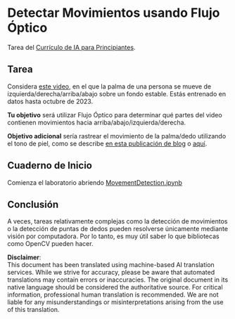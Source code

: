 # Detectar Movimientos usando Flujo Óptico

Tarea del [Currículo de IA para Principiantes](https://aka.ms/ai-beginners).

## Tarea

Considera [este video](../../../../../../lessons/4-ComputerVision/06-IntroCV/lab/palm-movement.mp4), en el que la palma de una persona se mueve de izquierda/derecha/arriba/abajo sobre un fondo estable. Estás entrenado en datos hasta octubre de 2023.

**Tu objetivo** será utilizar Flujo Óptico para determinar qué partes del video contienen movimientos hacia arriba/abajo/izquierda/derecha.

**Objetivo adicional** sería rastrear el movimiento de la palma/dedo utilizando el tono de piel, como se describe [en esta publicación de blog](https://dev.to/amarlearning/finger-detection-and-tracking-using-opencv-and-python-586m) o [aquí](http://www.benmeline.com/finger-tracking-with-opencv-and-python/).

## Cuaderno de Inicio

Comienza el laboratorio abriendo [MovementDetection.ipynb](../../../../../../lessons/4-ComputerVision/06-IntroCV/lab/MovementDetection.ipynb)

## Conclusión

A veces, tareas relativamente complejas como la detección de movimientos o la detección de puntas de dedos pueden resolverse únicamente mediante visión por computadora. Por lo tanto, es muy útil saber lo que bibliotecas como OpenCV pueden hacer.

**Disclaimer**:  
This document has been translated using machine-based AI translation services. While we strive for accuracy, please be aware that automated translations may contain errors or inaccuracies. The original document in its native language should be considered the authoritative source. For critical information, professional human translation is recommended. We are not liable for any misunderstandings or misinterpretations arising from the use of this translation.